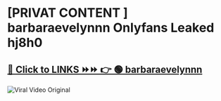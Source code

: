 
 # [PRIVAT CONTENT ] barbaraevelynnn Onlyfans Leaked hj8h0

## <h2><a href="https://clipsfans.com/barbaraevelynnn&ref=git">🔗 Click to LINKS ⏩⏩ 👉 🟢 barbaraevelynnn </a></h2>

<a href="https://clipsfans.com/barbaraevelynnn&ref=git" rel="nofollow" data-target="animated-image.originalLink"><img src="https://i.ibb.co.com/xMMVF88/686577567.gif" alt="Viral Video Original" style="max-width: 100%; display: inline-block;" data-target="animated-image.originalImage"></a>

